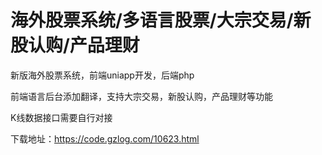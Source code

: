 # 海外股票系统/多语言股票/大宗交易/新股认购/产品理财
新版海外股票系统，前端uniapp开发，后端php

前端语言后台添加翻译，支持大宗交易，新股认购，产品理财等功能

K线数据接口需要自行对接


下载地址：https://code.gzlog.com/10623.html
